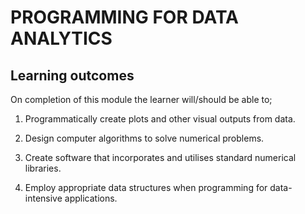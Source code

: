 # PROGRAMMING FOR DATA ANALYTICS

## Learning outcomes

On completion of this module the learner will/should be able to;

 
1. Programmatically create plots and other visual outputs from data.

2. Design computer algorithms to solve numerical problems.

3. Create software that incorporates and utilises standard numerical libraries.

4. Employ appropriate data structures when programming for data-intensive applications.